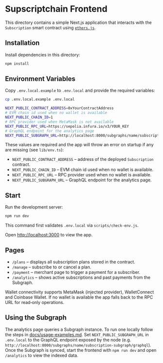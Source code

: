 # Supscriptchain Frontend

This directory contains a simple Next.js application that interacts with the
`Subscription` smart contract using [`ethers.js`](https://docs.ethers.org/).

## Installation

Install dependencies in this directory:

```bash
npm install
```

## Environment Variables

Copy `.env.local.example` to `.env.local` and provide the required variables:

```bash
cp .env.local.example .env.local

NEXT_PUBLIC_CONTRACT_ADDRESS=0xYourContractAddress
# EVM chain id used when no wallet is available
NEXT_PUBLIC_CHAIN_ID=1
# RPC provider used when MetaMask is not available
NEXT_PUBLIC_RPC_URL=https://sepolia.infura.io/v3/YOUR_KEY
# GraphQL endpoint for the analytics page
NEXT_PUBLIC_SUBGRAPH_URL=http://localhost:8000/subgraphs/name/subscription-subgraph/graphql
```

These values are required and the app will throw an error on startup if any are missing (see `lib/env.ts`):

- `NEXT_PUBLIC_CONTRACT_ADDRESS` – address of the deployed `Subscription` contract.
- `NEXT_PUBLIC_CHAIN_ID` – EVM chain id used when no wallet is available.
- `NEXT_PUBLIC_RPC_URL` – RPC provider used when no wallet is available.
- `NEXT_PUBLIC_SUBGRAPH_URL` – GraphQL endpoint for the analytics page.

## Start

Run the development server:

```bash
npm run dev
```

This command first validates `.env.local` via `scripts/check-env.js`.

Open [http://localhost:3000](http://localhost:3000) to view the app.

## Pages

- `/plans` – displays all subscription plans stored in the contract.
- `/manage` – subscribe to or cancel a plan.
- `/payment` – merchant page to trigger a payment for a subscriber.
- `/analytics` – shows active subscriptions and past payments from the Subgraph.

Wallet connectivity supports MetaMask (injected provider), WalletConnect and
Coinbase Wallet. If no wallet is available the app falls back to the RPC URL for
read‑only operations.

## Using the Subgraph

The analytics page queries a Subgraph instance. To run one locally follow the
steps in [docs/usage-examples.md](../docs/usage-examples.md#running-the-subgraph-locally).
Set `NEXT_PUBLIC_SUBGRAPH_URL` in `.env.local` to the GraphQL endpoint exposed
by the node (e.g. `http://localhost:8000/subgraphs/name/subscription-subgraph/graphql`).
Once the Subgraph is synced, start the frontend with `npm run dev` and open
`/analytics` to view the indexed data.
